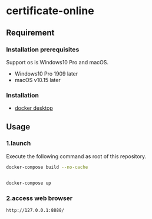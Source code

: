# certificate-online


## Requirement

### Installation prerequisites

Support os is Windows10 Pro and macOS.
* Windows10 Pro 1909 later
* macOS v10.15 later

### Installation

* [docker desktop](https://www.docker.com/products/docker-desktop) 

## Usage

### 1.launch

Execute the following command as root of this repository.

```sh
docker-compose build --no-cache


```
```sh

docker-compose up

```

### 2.access web browser

```
http://127.0.0.1:8888/
```
